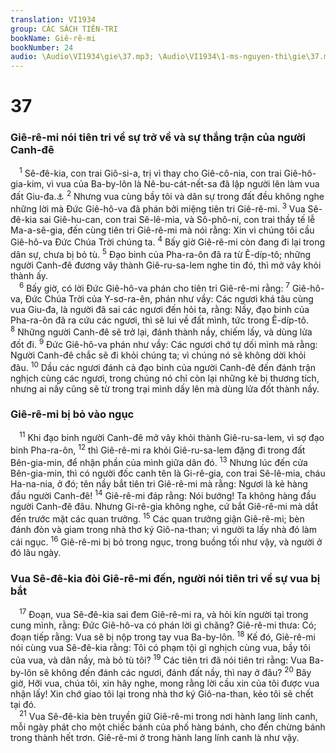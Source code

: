 ```yaml
---
translation: VI1934
group: CÁC SÁCH TIÊN-TRI
bookName: Giê-rê-mi 
bookNumber: 24
audio: \Audio\VI1934\gie\37.mp3; \Audio\VI1934\1-ms-nguyen-thi\gie\37.mp3
---
```


<div class="title"><h1>37</h1><h3>Giê-rê-mi nói tiên tri về sự trở về và sự thắng trận của người Canh-đê</h3></div>
<span class="verse gie_37_1"> <sup>1</sup> Sê-đê-kia, con trai Giô-si-a, trị vì thay cho Giê-cô-nia, con trai Giê-hô-gia-kim, vì vua của Ba-by-lôn là Nê-bu-cát-nết-sa đã lập người lên làm vua đất Giu-đa.<a data-toggle="tooltip" data-placement="bottom" title="2Vua 24:17; 2Su 36:10">⚓</a></span>
<span class="verse gie_37_2"><sup>2</sup> Nhưng vua cùng bầy tôi và dân sự trong đất đều không nghe những lời mà Đức Giê-hô-va đã phán bởi miệng tiên tri Giê-rê-mi. </span>
<span class="verse gie_37_3"><sup>3</sup> Vua Sê-đê-kia sai Giê-hu-can, con trai Sê-lê-mia, và Sô-phô-ni, con trai thầy tế lễ Ma-a-sê-gia, đến cùng tiên tri Giê-rê-mi mà nói rằng: Xin vì chúng tôi cầu Giê-hô-va Đức Chúa Trời chúng ta. </span>
<span class="verse gie_37_4"><sup>4</sup> Bấy giờ Giê-rê-mi còn đang đi lại trong dân sự, chưa bị bỏ tù. </span>
<span class="verse gie_37_5"><sup>5</sup> Đạo binh của Pha-ra-ôn đã ra từ Ê-díp-tô; những người Canh-đê đương vây thành Giê-ru-sa-lem nghe tin đó, thì mở vây khỏi thành ấy. <br/></span>
<span class="verse gie_37_6"> <sup>6</sup> Bấy giờ, có lời Đức Giê-hô-va phán cho tiên tri Giê-rê-mi rằng: </span>
<span class="verse gie_37_7"><sup>7</sup> Giê-hô-va, Đức Chúa Trời của Y-sơ-ra-ên, phán như vầy: Các ngươi khá tâu cùng vua Giu-đa, là người đã sai các ngươi đến hỏi ta, rằng: Nầy, đạo binh của Pha-ra-ôn đã ra cứu các ngươi, thì sẽ lui về đất mình, tức trong Ê-díp-tô. </span>
<span class="verse gie_37_8"><sup>8</sup> Những người Canh-đê sẽ trở lại, đánh thành nầy, chiếm lấy, và dùng lửa đốt đi. </span>
<span class="verse gie_37_9"><sup>9</sup> Đức Giê-hô-va phán như vầy: Các ngươi chớ tự dối mình mà rằng: Người Canh-đê chắc sẽ đi khỏi chúng ta; vì chúng nó sẽ không dời khỏi đâu. </span>
<span class="verse gie_37_10"><sup>10</sup> Dầu các ngươi đánh cả đạo binh của người Canh-đê đến đánh trận nghịch cùng các ngươi, trong chúng nó chỉ còn lại những kẻ bị thương tích, nhưng ai nấy cũng sẽ từ trong trại mình dấy lên mà dùng lửa đốt thành nầy. <br/></span>
<div class="title"><h3>Giê-rê-mi bị bỏ vào ngục</h3></div>
<span class="verse gie_37_11"> <sup>11</sup> Khi đạo binh người Canh-đê mở vây khỏi thành Giê-ru-sa-lem, vì sợ đạo binh Pha-ra-ôn, </span>
<span class="verse gie_37_12"><sup>12</sup> thì Giê-rê-mi ra khỏi Giê-ru-sa-lem đặng đi trong đất Bên-gia-min, để nhận phần của mình giữa dân đó. </span>
<span class="verse gie_37_13"><sup>13</sup> Nhưng lúc đến cửa Bên-gia-min, thì có người đốc canh tên là Gi-rê-gia, con trai Sê-lê-mia, cháu Ha-na-nia, ở đó; tên nầy bắt tiên tri Giê-rê-mi mà rằng: Ngươi là kẻ hàng đầu người Canh-đê! </span>
<span class="verse gie_37_14"><sup>14</sup> Giê-rê-mi đáp rằng: Nói bướng! Ta không hàng đầu người Canh-đê đâu. Nhưng Gi-rê-gia không nghe, cứ bắt Giê-rê-mi mà dắt đến trước mặt các quan trưởng. </span>
<span class="verse gie_37_15"><sup>15</sup> Các quan trưởng giận Giê-rê-mi; bèn đánh đòn và giam trong nhà thơ ký Giô-na-than; vì người ta lấy nhà đó làm cái ngục. </span>
<span class="verse gie_37_16"><sup>16</sup> Giê-rê-mi bị bỏ trong ngục, trong buồng tối như vậy, và người ở đó lâu ngày. <br/></span>
<div class="title"><h3>Vua Sê-đê-kia đòi Giê-rê-mi đến, người nói tiên tri về sự vua bị bắt</h3></div>
<span class="verse gie_37_17"> <sup>17</sup> Đoạn, vua Sê-đê-kia sai đem Giê-rê-mi ra, và hỏi kín người tại trong cung mình, rằng: Đức Giê-hô-va có phán lời gì chăng? Giê-rê-mi thưa: Có; đoạn tiếp rằng: Vua sẽ bị nộp trong tay vua Ba-by-lôn. </span>
<span class="verse gie_37_18"><sup>18</sup> Kế đó, Giê-rê-mi nói cùng vua Sê-đê-kia rằng: Tôi có phạm tội gì nghịch cùng vua, bầy tôi của vua, và dân nầy, mà bỏ tù tôi? </span>
<span class="verse gie_37_19"><sup>19</sup> Các tiên tri đã nói tiên tri rằng: Vua Ba-by-lôn sẽ không đến đánh các ngươi, đánh đất nầy, thì nay ở đâu? </span>
<span class="verse gie_37_20"><sup>20</sup> Bây giờ, Hỡi vua, chúa tôi, xin hãy nghe, mong rằng lời cầu xin của tôi được vua nhận lấy! Xin chớ giao tôi lại trong nhà thơ ký Giô-na-than, kẻo tôi sẽ chết tại đó. <br/></span>
<span class="verse gie_37_21"> <sup>21</sup> Vua Sê-đê-kia bèn truyền giữ Giê-rê-mi trong nơi hành lang lính canh, mỗi ngày phát cho một chiếc bánh của phố hàng bánh, cho đến chừng bánh trong thành hết trơn. Giê-rê-mi ở trong hành lang lính canh là như vậy. <br/></span>
